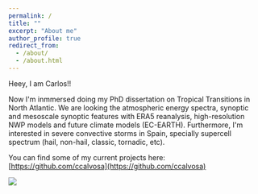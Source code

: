 ```yaml
---
permalink: /
title: ""
excerpt: "About me"
author_profile: true
redirect_from: 
  - /about/
  - /about.html
---
```



Heey, I am Carlos!!  

Now I'm inmmersed doing my PhD dissertation on Tropical Transitions in North Atlantic. We are looking the atmospheric energy spectra, synoptic and mesoscale synoptic features with ERA5 reanalysis, high-resolution NWP models and future climate models (EC-EARTH). Furthermore, I'm interested in severe convective storms in Spain, specially supercell spectrum (hail, non-hail, classic, tornadic, etc).

You can find some of my current projects here: [https://github.com/ccalvosa](https://github.com/ccalvosa)
  


![](http://ccalvosa.github.io/images/TMAX_ZGZ.gif)

